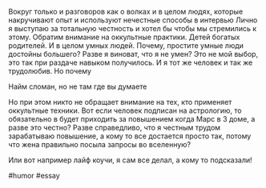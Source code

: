 Вокруг только и разговоров как о волках и в целом людях, которые накручивают опыт и используют нечестные способы в интервью 
Лично я выступаю за тотальную честность и хотел бы чтобы мы стремились к этому. Обратим внимание на оккультные практики. Детей богатых родителей. И в целом умных людей. Почему, простите умные люди достойны большего? Разве я виноват, что я не умен? Это не мой выбор, это так при раздаче навыком получилось. И я тот же человек и так же трудолюбив. Но почему 

Найм сломан, но не там где вы думаете


Но при этом никто не обращает внимание на тех, кто применяет оккультные техники. Вот если человек подписан на астрологию, то обязательно в будет приходить за повышением когда Марс в 3 доме, а разве это честно? Разве справедливо, что я честным трудом зарабатываю повышение, а кому то все достается просто так, потому что жена правильно посыла запросы во вселенную?

Или вот например лайф коучи, я сам все делал, а кому то подсказали!

#humor #essay